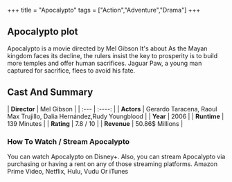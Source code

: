 +++
title = "Apocalypto"
tags = ["Action","Adventure","Drama"]
+++
## Apocalypto plot
Apocalypto is a movie directed by Mel Gibson It's about As the Mayan kingdom faces its decline, the rulers insist the key to prosperity is to build more temples and offer human sacrifices. Jaguar Paw, a young man captured for sacrifice, flees to avoid his fate.
## Cast And Summary
| **Director**      | Mel Gibson |
    | :---        |    :----:   |
    |  **Actors** | Gerardo Taracena, Raoul Max Trujillo, Dalia Hernández,Rudy Youngblood |
    | **Year**   | 2006    |
    |  **Runtime** | 139 Minutes |
    |  **Rating** | 7.8 / 10 | 
    |  **Revenue** | 50.86$ Millions |
### How To Watch / Stream Apocalypto
You can watch Apocalypto on Disney+.
Also, you can stream Apocalypto via purchasing or having a rent on any of those streaming platforms.
Amazon Prime Video, Netflix, Hulu, Vudu Or iTunes